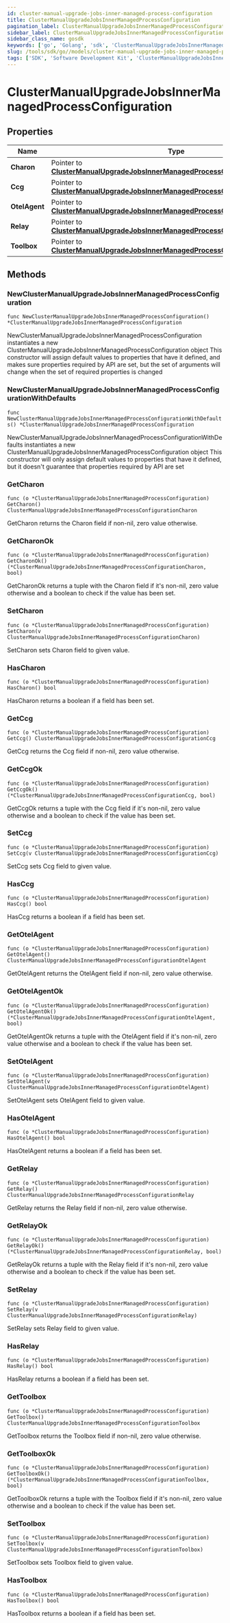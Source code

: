 ```yaml
---
id: cluster-manual-upgrade-jobs-inner-managed-process-configuration
title: ClusterManualUpgradeJobsInnerManagedProcessConfiguration
pagination_label: ClusterManualUpgradeJobsInnerManagedProcessConfiguration
sidebar_label: ClusterManualUpgradeJobsInnerManagedProcessConfiguration
sidebar_class_name: gosdk
keywords: ['go', 'Golang', 'sdk', 'ClusterManualUpgradeJobsInnerManagedProcessConfiguration', 'ClusterManualUpgradeJobsInnerManagedProcessConfiguration'] 
slug: /tools/sdk/go//models/cluster-manual-upgrade-jobs-inner-managed-process-configuration
tags: ['SDK', 'Software Development Kit', 'ClusterManualUpgradeJobsInnerManagedProcessConfiguration', 'ClusterManualUpgradeJobsInnerManagedProcessConfiguration']
---
```


# ClusterManualUpgradeJobsInnerManagedProcessConfiguration

## Properties

Name | Type | Description | Notes
------------ | ------------- | ------------- | -------------
**Charon** | Pointer to [**ClusterManualUpgradeJobsInnerManagedProcessConfigurationCharon**](cluster-manual-upgrade-jobs-inner-managed-process-configuration-charon) |  | [optional] 
**Ccg** | Pointer to [**ClusterManualUpgradeJobsInnerManagedProcessConfigurationCcg**](cluster-manual-upgrade-jobs-inner-managed-process-configuration-ccg) |  | [optional] 
**OtelAgent** | Pointer to [**ClusterManualUpgradeJobsInnerManagedProcessConfigurationOtelAgent**](cluster-manual-upgrade-jobs-inner-managed-process-configuration-otel-agent) |  | [optional] 
**Relay** | Pointer to [**ClusterManualUpgradeJobsInnerManagedProcessConfigurationRelay**](cluster-manual-upgrade-jobs-inner-managed-process-configuration-relay) |  | [optional] 
**Toolbox** | Pointer to [**ClusterManualUpgradeJobsInnerManagedProcessConfigurationToolbox**](cluster-manual-upgrade-jobs-inner-managed-process-configuration-toolbox) |  | [optional] 

## Methods

### NewClusterManualUpgradeJobsInnerManagedProcessConfiguration

`func NewClusterManualUpgradeJobsInnerManagedProcessConfiguration() *ClusterManualUpgradeJobsInnerManagedProcessConfiguration`

NewClusterManualUpgradeJobsInnerManagedProcessConfiguration instantiates a new ClusterManualUpgradeJobsInnerManagedProcessConfiguration object
This constructor will assign default values to properties that have it defined,
and makes sure properties required by API are set, but the set of arguments
will change when the set of required properties is changed

### NewClusterManualUpgradeJobsInnerManagedProcessConfigurationWithDefaults

`func NewClusterManualUpgradeJobsInnerManagedProcessConfigurationWithDefaults() *ClusterManualUpgradeJobsInnerManagedProcessConfiguration`

NewClusterManualUpgradeJobsInnerManagedProcessConfigurationWithDefaults instantiates a new ClusterManualUpgradeJobsInnerManagedProcessConfiguration object
This constructor will only assign default values to properties that have it defined,
but it doesn't guarantee that properties required by API are set

### GetCharon

`func (o *ClusterManualUpgradeJobsInnerManagedProcessConfiguration) GetCharon() ClusterManualUpgradeJobsInnerManagedProcessConfigurationCharon`

GetCharon returns the Charon field if non-nil, zero value otherwise.

### GetCharonOk

`func (o *ClusterManualUpgradeJobsInnerManagedProcessConfiguration) GetCharonOk() (*ClusterManualUpgradeJobsInnerManagedProcessConfigurationCharon, bool)`

GetCharonOk returns a tuple with the Charon field if it's non-nil, zero value otherwise
and a boolean to check if the value has been set.

### SetCharon

`func (o *ClusterManualUpgradeJobsInnerManagedProcessConfiguration) SetCharon(v ClusterManualUpgradeJobsInnerManagedProcessConfigurationCharon)`

SetCharon sets Charon field to given value.

### HasCharon

`func (o *ClusterManualUpgradeJobsInnerManagedProcessConfiguration) HasCharon() bool`

HasCharon returns a boolean if a field has been set.

### GetCcg

`func (o *ClusterManualUpgradeJobsInnerManagedProcessConfiguration) GetCcg() ClusterManualUpgradeJobsInnerManagedProcessConfigurationCcg`

GetCcg returns the Ccg field if non-nil, zero value otherwise.

### GetCcgOk

`func (o *ClusterManualUpgradeJobsInnerManagedProcessConfiguration) GetCcgOk() (*ClusterManualUpgradeJobsInnerManagedProcessConfigurationCcg, bool)`

GetCcgOk returns a tuple with the Ccg field if it's non-nil, zero value otherwise
and a boolean to check if the value has been set.

### SetCcg

`func (o *ClusterManualUpgradeJobsInnerManagedProcessConfiguration) SetCcg(v ClusterManualUpgradeJobsInnerManagedProcessConfigurationCcg)`

SetCcg sets Ccg field to given value.

### HasCcg

`func (o *ClusterManualUpgradeJobsInnerManagedProcessConfiguration) HasCcg() bool`

HasCcg returns a boolean if a field has been set.

### GetOtelAgent

`func (o *ClusterManualUpgradeJobsInnerManagedProcessConfiguration) GetOtelAgent() ClusterManualUpgradeJobsInnerManagedProcessConfigurationOtelAgent`

GetOtelAgent returns the OtelAgent field if non-nil, zero value otherwise.

### GetOtelAgentOk

`func (o *ClusterManualUpgradeJobsInnerManagedProcessConfiguration) GetOtelAgentOk() (*ClusterManualUpgradeJobsInnerManagedProcessConfigurationOtelAgent, bool)`

GetOtelAgentOk returns a tuple with the OtelAgent field if it's non-nil, zero value otherwise
and a boolean to check if the value has been set.

### SetOtelAgent

`func (o *ClusterManualUpgradeJobsInnerManagedProcessConfiguration) SetOtelAgent(v ClusterManualUpgradeJobsInnerManagedProcessConfigurationOtelAgent)`

SetOtelAgent sets OtelAgent field to given value.

### HasOtelAgent

`func (o *ClusterManualUpgradeJobsInnerManagedProcessConfiguration) HasOtelAgent() bool`

HasOtelAgent returns a boolean if a field has been set.

### GetRelay

`func (o *ClusterManualUpgradeJobsInnerManagedProcessConfiguration) GetRelay() ClusterManualUpgradeJobsInnerManagedProcessConfigurationRelay`

GetRelay returns the Relay field if non-nil, zero value otherwise.

### GetRelayOk

`func (o *ClusterManualUpgradeJobsInnerManagedProcessConfiguration) GetRelayOk() (*ClusterManualUpgradeJobsInnerManagedProcessConfigurationRelay, bool)`

GetRelayOk returns a tuple with the Relay field if it's non-nil, zero value otherwise
and a boolean to check if the value has been set.

### SetRelay

`func (o *ClusterManualUpgradeJobsInnerManagedProcessConfiguration) SetRelay(v ClusterManualUpgradeJobsInnerManagedProcessConfigurationRelay)`

SetRelay sets Relay field to given value.

### HasRelay

`func (o *ClusterManualUpgradeJobsInnerManagedProcessConfiguration) HasRelay() bool`

HasRelay returns a boolean if a field has been set.

### GetToolbox

`func (o *ClusterManualUpgradeJobsInnerManagedProcessConfiguration) GetToolbox() ClusterManualUpgradeJobsInnerManagedProcessConfigurationToolbox`

GetToolbox returns the Toolbox field if non-nil, zero value otherwise.

### GetToolboxOk

`func (o *ClusterManualUpgradeJobsInnerManagedProcessConfiguration) GetToolboxOk() (*ClusterManualUpgradeJobsInnerManagedProcessConfigurationToolbox, bool)`

GetToolboxOk returns a tuple with the Toolbox field if it's non-nil, zero value otherwise
and a boolean to check if the value has been set.

### SetToolbox

`func (o *ClusterManualUpgradeJobsInnerManagedProcessConfiguration) SetToolbox(v ClusterManualUpgradeJobsInnerManagedProcessConfigurationToolbox)`

SetToolbox sets Toolbox field to given value.

### HasToolbox

`func (o *ClusterManualUpgradeJobsInnerManagedProcessConfiguration) HasToolbox() bool`

HasToolbox returns a boolean if a field has been set.


